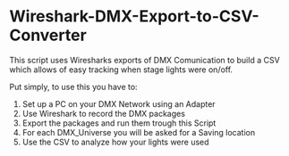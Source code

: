 # Wireshark-DMX-Export-to-CSV-Converter
This script uses Wiresharks exports of DMX Comunication to build a CSV which allows of easy tracking when stage lights were on/off.

Put simply, to use this you have to:
1. Set up a PC on your DMX Network using an Adapter
2. Use Wireshark to record the DMX packages
3. Export the packages and run them trough this Script
4. For each DMX_Universe you will be asked for a Saving location
5. Use the CSV to analyze how your lights were used
